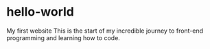 # hello-world
My first website
This is the start of my incredible journey to front-end programming and learning how to code.
